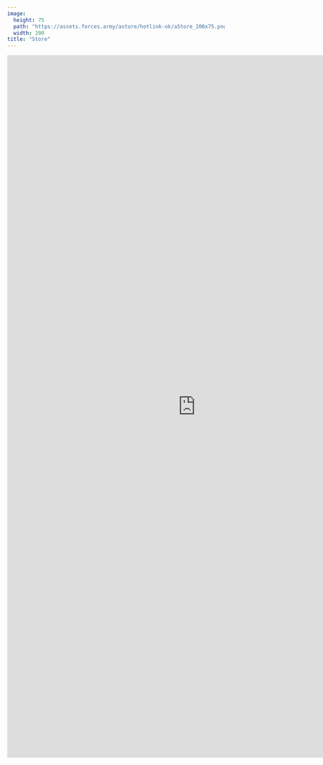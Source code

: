 ```yaml
---
image:
  height: 75
  path: "https://assets.forces.army/astore/hotlink-ok/aStore_200x75.png"
  width: 200
title: "Store"
---
```


<iframe
  allowtransparency="true" height="1625" id="aStore" scrolling="no" src="http://astore.amazon.ca/forces-army-20"
  style="border: none; display: block; margin-left: auto; margin-right: auto; overflow: hidden; padding: 0;" width="871"></iframe>
<p style="font-size: smaller;">
  &nbsp;
</p>
